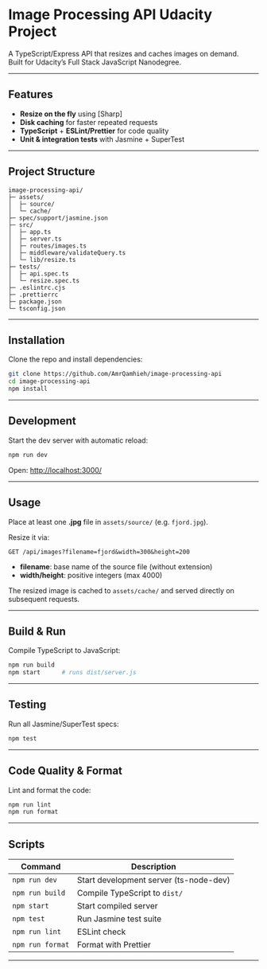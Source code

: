 # Image Processing API Udacity Project

A TypeScript/Express API that resizes and caches images on demand.  
Built for Udacity’s Full Stack JavaScript Nanodegree.

---

## Features

- **Resize on the fly** using [Sharp]
- **Disk caching** for faster repeated requests
- **TypeScript** + **ESLint/Prettier** for code quality
- **Unit & integration tests** with Jasmine + SuperTest

---

## Project Structure

```
image-processing-api/
├─ assets/
│  ├─ source/
│  └─ cache/
├─ spec/support/jasmine.json
├─ src/
│  ├─ app.ts
│  ├─ server.ts
│  ├─ routes/images.ts
│  ├─ middleware/validateQuery.ts
│  └─ lib/resize.ts
├─ tests/
│  ├─ api.spec.ts
│  └─ resize.spec.ts
├─ .eslintrc.cjs
├─ .prettierrc
├─ package.json
└─ tsconfig.json

```

---

## Installation

Clone the repo and install dependencies:

```bash
git clone https://github.com/AmrQamhieh/image-processing-api
cd image-processing-api
npm install
```

---

## Development

Start the dev server with automatic reload:

```bash
npm run dev
```

Open: [http://localhost:3000/](http://localhost:3000/)

---

## Usage

Place at least one **.jpg** file in `assets/source/` (e.g. `fjord.jpg`).

Resize it via:

```
GET /api/images?filename=fjord&width=300&height=200
```

- **filename**: base name of the source file (without extension)
- **width/height**: positive integers (max 4000)

The resized image is cached to `assets/cache/` and served directly on subsequent requests.

---

## Build & Run

Compile TypeScript to JavaScript:

```bash
npm run build
npm start      # runs dist/server.js
```

---

## Testing

Run all Jasmine/SuperTest specs:

```bash
npm test
```

---

## Code Quality & Format

Lint and format the code:

```bash
npm run lint
npm run format
```

---

## Scripts

| Command          | Description                            |
| ---------------- | -------------------------------------- |
| `npm run dev`    | Start development server (ts-node-dev) |
| `npm run build`  | Compile TypeScript to `dist/`          |
| `npm start`      | Start compiled server                  |
| `npm test`       | Run Jasmine test suite                 |
| `npm run lint`   | ESLint check                           |
| `npm run format` | Format with Prettier                   |

---
